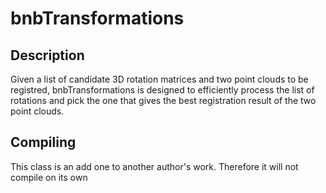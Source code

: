 # bnbTransformations

Description
-----------
Given a list of candidate 3D rotation matrices and two point clouds to be registred, bnbTransformations is designed to efficiently process the list of rotations and pick the one that gives the best registration result of the two point clouds.

Compiling
---------
This class is an add one to another author's work.  Therefore it will not compile on its own
